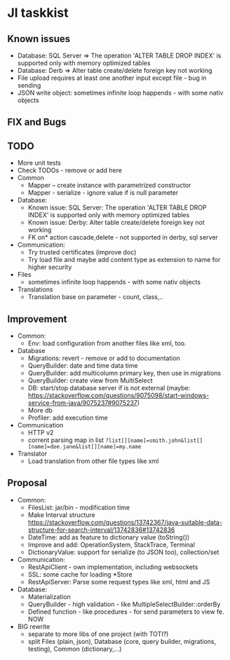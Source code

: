 # JI taskkist

## Known issues

* Database: SQL Server => The operation 'ALTER TABLE DROP INDEX' is supported only with memory optimized tables
* Database: Derb => Alter table create/delete foreign key not working
* File upload requires at least one another input except file - bug in sending
* JSON write object: sometimes infinite loop happends - with some nativ objects

## FIX and Bugs

## TODO

* More unit tests
* Check TODOs - remove or add here
* Common
     * Mapper – create instance with parametrized constructor
     * Mapper - serialize - ignore value if is null parameter
* Database:
    * Known issue: SQL Server: The operation 'ALTER TABLE DROP INDEX' is supported only with memory optimized tables
    * Known issue: Derby: Alter table create/delete foreign key not working
    * FK on* action cascade,delete - not supported in derby, sql server
* Communication:
    * Try trusted certificates (improve doc)
    * Try load file and maybe add content type as extension to name for higher security
* Files
    * sometimes infinite loop happends - with some nativ objects
* Translations
	* Translation base on parameter - count, class,..

## Improvement

* Common:
	* Env: load configuration from another files like xml, too.
* Database
	* Migrations: revert - remove or add to documentation
	* QueryBuilder: date and time data time
	* QueryBuilder: add multicolumn primary key, then use in migrations
	* QueryBuilder: create view from MultiSelect
	* DB: start/stop database server if is not external (maybe: https://stackoverflow.com/questions/9075098/start-windows-service-from-java/9075237#9075237)
	* More db
	* Profiler: add execution time
* Communication
    * HTTP v2
    * corrent parsing map in list `?list[][name]=smith.john&list[][name]=doe.jane&list[][name]=my.name`
* Translator
	* Load translation from other file types like xml

## Proposal

* Common:
    * FilesList: jar/bin - modification time
    * Make Interval structure https://stackoverflow.com/questions/13742367/java-suitable-data-structure-for-search-interval/13742836#13742836
    * DateTime: add as feature to dictionary value (toString())
    * Improve and add: OperationSystem, StackTrace, Terminal
    * DictionaryValue: support for serialize (to JSON too), collection/set
* Communication:
    * RestApiClient - own implementation, including websockets
    * SSL: some cache for loading *Store
    * RestApiServer: Parse some request types like xml, html and JS
* Database:
   * Materialization
   * QueryBuilder - high validation - like MultipleSelectBuilder::orderBy
   * Defined function - like procedures - for send parameters to view fe. NOW
* BIG rewrite
   * separate to more libs of one project (with TOTI?)
   * split Files (plain, json), Database (core, query builder, migrations, testing), Common (dictionary,...)
